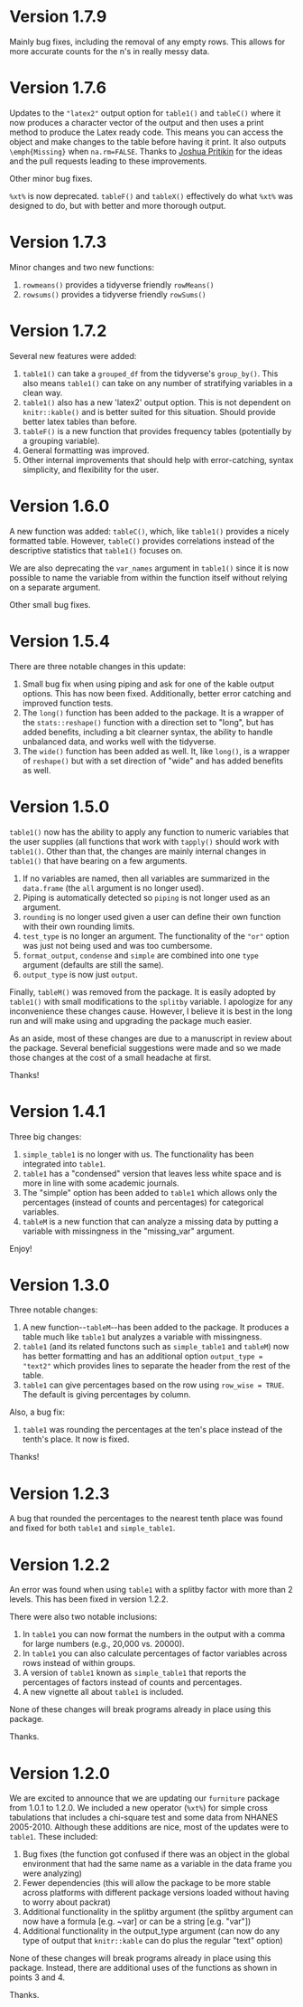 # Version 1.7.9

Mainly bug fixes, including the removal of any empty rows. This allows for more accurate counts for the n's in really messy data.

# Version 1.7.6

Updates to the `"latex2"` output option for `table1()` and `tableC()` where it now produces a character vector of the output and then uses a print method to produce the Latex ready code. This means you can access the object and make changes to the table before having it print. It also outputs `\emph{Missing}` when `na.rm=FALSE`. Thanks to [Joshua Pritikin](https://github.com/jpritikin) for the ideas and the pull requests leading to these improvements.

Other minor bug fixes.

`%xt%` is now deprecated. `tableF()` and `tableX()` effectively do what `%xt%` was designed to do, but with better and more thorough output.


# Version 1.7.3

Minor changes and two new functions:

1. `rowmeans()` provides a tidyverse friendly `rowMeans()`
2. `rowsums()` provides a tidyverse friendly `rowSums()`

# Version 1.7.2

Several new features were added:

1. `table1()` can take a `grouped_df` from the tidyverse's `group_by()`. This also means `table1()` can take on any number of stratifying variables in a clean way.
2. `table1()` also has a new 'latex2' output option. This is not dependent on `knitr::kable()` and is better suited for this situation. Should provide better latex tables than before.
3. `tableF()` is a new function that provides frequency tables (potentially by a grouping variable).
4. General formatting was improved.
5. Other internal improvements that should help with error-catching, syntax simplicity, and flexibility for the user.


# Version 1.6.0

A new function was added: `tableC()`, which, like `table1()` provides a nicely formatted table. However, `tableC()` provides correlations instead of the descriptive statistics that  `table1()` focuses on.

We are also deprecating the `var_names` argument in `table1()` since it is now possible to name the variable from within the function itself without relying on a separate argument.

Other small bug fixes.


# Version 1.5.4

There are three notable changes in this update:

1. Small bug fix when using piping and ask for one of the kable output options. This has now been fixed. Additionally, better error catching and improved function tests.
2. The `long()` function has been added to the package. It is a wrapper of the `stats::reshape()` function with a direction set to "long", but has added benefits, including a bit clearner syntax, the ability to handle unbalanced data, and works well with the tidyverse.
3. The `wide()` function has been added as well. It, like `long()`, is a wrapper of `reshape()` but with a set direction of "wide" and has added benefits as well.


# Version 1.5.0

`table1()` now has the ability to apply any function to numeric variables that the user supplies (all functions that work with `tapply()` should work with `table1()`. Other than that, the changes are mainly internal changes in `table1()` that have bearing on a few arguments.

1. If no variables are named, then all variables are summarized in the `data.frame` (the `all` argument is no longer used).
2. Piping is automatically detected so `piping` is not longer used as an argument.
3. `rounding` is no longer used given a user can define their own function with their own rounding limits.
4. `test_type` is no longer an argument. The functionality of the `"or"` option was just not being used and was too cumbersome.
5. `format_output`, `condense` and `simple` are combined into one `type` argument (defaults are still the same).
6. `output_type` is now just `output`.

Finally, `tableM()` was removed from the package. It is easily adopted by `table1()` with small modifications to the `splitby` variable. I apologize for any inconvenience these changes cause. However, I believe it is best in the long run and will make using and upgrading the package much easier.

As an aside, most of these changes are due to a manuscript in review about the package. Several beneficial suggestions were made and so we made those changes at the cost of a small headache at first.

Thanks!


# Version 1.4.1

Three big changes:

1. `simple_table1` is no longer with us. The functionality has been integrated into `table1`.
2. `table1` has a "condensed" version that leaves less white space and is more in line with some academic journals.
3. The "simple" option has been added to `table1` which allows only the percentages (instead of counts and percentages) for categorical variables.
4. `tableM` is a new function that can analyze a missing data by putting a variable with missingness in the "missing_var" argument.

Enjoy!


# Version 1.3.0

Three notable changes:

1. A new function--`tableM`--has been added to the package. It produces a table much like `table1` but analyzes a variable with missingness.
2. `table1` (and its related functons such as `simple_table1` and `tableM`) now has better formatting and has an additional option `output_type = "text2"` which provides lines to separate the header from the rest of the table.
3. `table1` can give percentages based on the row using `row_wise = TRUE`. The default is giving percentages by column.

Also, a bug fix:

1. `table1` was rounding the percentages at the ten's place instead of the tenth's place. It now is fixed.

Thanks!

# Version 1.2.3

A bug that rounded the percentages to the nearest tenth place was found and fixed for both `table1` and `simple_table1`.


# Version 1.2.2

An error was found when using `table1` with a splitby factor with more than 2 levels. This has been fixed in version 1.2.2.

There were also two notable inclusions:

1. In `table1` you can now format the numbers in the output with a comma for large numbers (e.g., 20,000 vs. 20000).
2. In `table1` you can also calculate percentages of factor variables across rows instead of within groups.
3. A version of `table1` known as `simple_table1` that reports the percentages of factors instead of counts and percentages.
4. A new vignette all about `table1` is included.

None of these changes will break programs already in place using this package.

Thanks.


# Version 1.2.0

We are excited to announce that we are updating our `furniture` package from 1.0.1 to 1.2.0. We included a new operator (`%xt%`) for simple cross tabulations that includes a chi-square test and some data from NHANES 2005-2010. Although these additions are nice, most of the updates were to `table1`. These included:

1. Bug fixes (the function got confused if there was an object in the global environment that had the same name as a variable in the data frame you were analyzing)
2. Fewer dependencies (this will allow the package to be more stable across platforms with different package versions loaded without having to worry about packrat)
3. Additional functionality in the splitby argument (the splitby argument can now have a formula [e.g. ~var] or can be a string [e.g. "var"])
4. Additional functionality in the output_type argument (can now do any type of output that `knitr::kable` can do plus the regular "text" option)

None of these changes will break programs already in place using this package. Instead, there are additional uses of the functions as shown in points 3 and 4.

Thanks.
